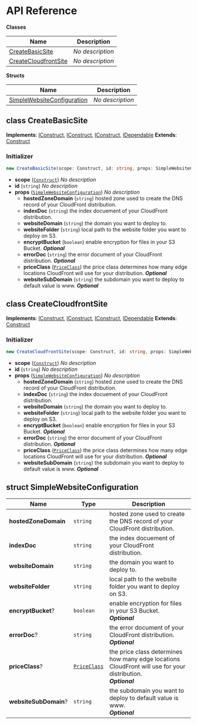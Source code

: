 # API Reference

**Classes**

Name|Description
----|-----------
[CreateBasicSite](#cdk-simplewebsite-deploy-createbasicsite)|*No description*
[CreateCloudfrontSite](#cdk-simplewebsite-deploy-createcloudfrontsite)|*No description*


**Structs**

Name|Description
----|-----------
[SimpleWebsiteConfiguration](#cdk-simplewebsite-deploy-simplewebsiteconfiguration)|*No description*



## class CreateBasicSite  <a id="cdk-simplewebsite-deploy-createbasicsite"></a>



__Implements__: [IConstruct](#constructs-iconstruct), [IConstruct](#aws-cdk-core-iconstruct), [IConstruct](#constructs-iconstruct), [IDependable](#aws-cdk-core-idependable)
__Extends__: [Construct](#aws-cdk-core-construct)

### Initializer




```ts
new CreateBasicSite(scope: Construct, id: string, props: SimpleWebsiteConfiguration)
```

* **scope** (<code>[Construct](#aws-cdk-core-construct)</code>)  *No description*
* **id** (<code>string</code>)  *No description*
* **props** (<code>[SimpleWebsiteConfiguration](#cdk-simplewebsite-deploy-simplewebsiteconfiguration)</code>)  *No description*
  * **hostedZoneDomain** (<code>string</code>)  hosted zone used to create the DNS record of your CloudFront distribution. 
  * **indexDoc** (<code>string</code>)  the index docuement of your CloudFront distribution. 
  * **websiteDomain** (<code>string</code>)  the domain you want to deploy to. 
  * **websiteFolder** (<code>string</code>)  local path to the website folder you want to deploy on S3. 
  * **encryptBucket** (<code>boolean</code>)  enable encryption for files in your S3 Bucket. __*Optional*__
  * **errorDoc** (<code>string</code>)  the error document of your CloudFront distribution. __*Optional*__
  * **priceClass** (<code>[PriceClass](#aws-cdk-aws-cloudfront-priceclass)</code>)  the price class determines how many edge locations CloudFront will use for your distribution. __*Optional*__
  * **websiteSubDomain** (<code>string</code>)  the subdomain you want to deploy to default value is www. __*Optional*__




## class CreateCloudfrontSite  <a id="cdk-simplewebsite-deploy-createcloudfrontsite"></a>



__Implements__: [IConstruct](#constructs-iconstruct), [IConstruct](#aws-cdk-core-iconstruct), [IConstruct](#constructs-iconstruct), [IDependable](#aws-cdk-core-idependable)
__Extends__: [Construct](#aws-cdk-core-construct)

### Initializer




```ts
new CreateCloudfrontSite(scope: Construct, id: string, props: SimpleWebsiteConfiguration)
```

* **scope** (<code>[Construct](#aws-cdk-core-construct)</code>)  *No description*
* **id** (<code>string</code>)  *No description*
* **props** (<code>[SimpleWebsiteConfiguration](#cdk-simplewebsite-deploy-simplewebsiteconfiguration)</code>)  *No description*
  * **hostedZoneDomain** (<code>string</code>)  hosted zone used to create the DNS record of your CloudFront distribution. 
  * **indexDoc** (<code>string</code>)  the index docuement of your CloudFront distribution. 
  * **websiteDomain** (<code>string</code>)  the domain you want to deploy to. 
  * **websiteFolder** (<code>string</code>)  local path to the website folder you want to deploy on S3. 
  * **encryptBucket** (<code>boolean</code>)  enable encryption for files in your S3 Bucket. __*Optional*__
  * **errorDoc** (<code>string</code>)  the error document of your CloudFront distribution. __*Optional*__
  * **priceClass** (<code>[PriceClass](#aws-cdk-aws-cloudfront-priceclass)</code>)  the price class determines how many edge locations CloudFront will use for your distribution. __*Optional*__
  * **websiteSubDomain** (<code>string</code>)  the subdomain you want to deploy to default value is www. __*Optional*__




## struct SimpleWebsiteConfiguration  <a id="cdk-simplewebsite-deploy-simplewebsiteconfiguration"></a>






Name | Type | Description 
-----|------|-------------
**hostedZoneDomain** | <code>string</code> | hosted zone used to create the DNS record of your CloudFront distribution.
**indexDoc** | <code>string</code> | the index docuement of your CloudFront distribution.
**websiteDomain** | <code>string</code> | the domain you want to deploy to.
**websiteFolder** | <code>string</code> | local path to the website folder you want to deploy on S3.
**encryptBucket**? | <code>boolean</code> | enable encryption for files in your S3 Bucket.<br/>__*Optional*__
**errorDoc**? | <code>string</code> | the error document of your CloudFront distribution.<br/>__*Optional*__
**priceClass**? | <code>[PriceClass](#aws-cdk-aws-cloudfront-priceclass)</code> | the price class determines how many edge locations CloudFront will use for your distribution.<br/>__*Optional*__
**websiteSubDomain**? | <code>string</code> | the subdomain you want to deploy to default value is www.<br/>__*Optional*__




